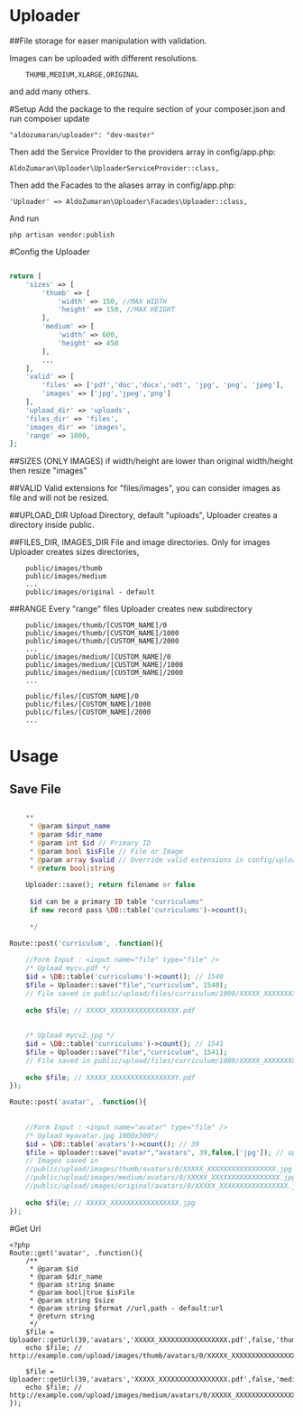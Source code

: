 # Uploader
##File storage for easer manipulation with validation.

Images can be uploaded with different resolutions. 
        
        THUMB,MEDIUM,XLARGE,ORIGINAL 
        
and add many others.



#Setup
Add the package to the require section of your composer.json and run composer update
    
    "aldozumaran/uploader": "dev-master"

Then add the Service Provider to the providers array in config/app.php:

    AldoZumaran\Uploader\UploaderServiceProvider::class,
    
Then add the Facades to the aliases array in config/app.php:

    'Uploader' => AldoZumaran\Uploader\Facades\Uploader::class,
    
And run

    php artisan vendor:publish

#Config the Uploader

```php

return [
    'sizes' => [
        'thumb' => [
            'width' => 150, //MAX WIDTH
            'height' => 150, //MAX HEIGHT
        ],
        'medium' => [
            'width' => 600,
            'height' => 450
        ],
        ...
    ],
    'valid' => [
        'files' => ['pdf','doc','docx','odt', 'jpg', 'png', 'jpeg'],
        'images' => ['jpg','jpeg','png']
    ],
    'upload_dir' => 'uploads',
    'files_dir' => 'files',
    'images_dir' => 'images',
    'range' => 1000,
];
```
##SIZES (ONLY IMAGES)
if width/height are lower than original width/height then resize "images"

##VALID
Valid extensions for "files/images", you can consider images as file and will not be resized.

##UPLOAD_DIR
Upload Directory, default "uploads", Uploader creates a directory inside public.

##FILES_DIR, IMAGES_DIR
File and image directories.
Only for images Uploader creates sizes directories, 

        public/images/thumb
        public/images/medium
        ...
        public/images/original - default 


##RANGE
Every "range" files Uploader creates new subdirectory


        public/images/thumb/[CUSTOM_NAME]/0
        public/images/thumb/[CUSTOM_NAME]/1000
        public/images/thumb/[CUSTOM_NAME]/2000
        ...
        public/images/medium/[CUSTOM_NAME]/0
        public/images/medium/[CUSTOM_NAME]/1000
        public/images/medium/[CUSTOM_NAME]/2000
        ...
        
        public/files/[CUSTOM_NAME]/0
        public/files/[CUSTOM_NAME]/1000
        public/files/[CUSTOM_NAME]/2000
        ...

# Usage
## Save File

```php

    **
     * @param $input_name
     * @param $dir_name
     * @param int $id // Primary ID
     * @param bool $isFile // File or Image
     * @param array $valid // Override valid extensions in config/uploader.php, 
     * @return bool|string
     
    Uploader::save(); return filename or false
    
     $id can be a primary ID table "curriculums"
     if new record pass \DB::table('curriculums')->count();
     
     */
     
Route::post('curriculum', .function(){

    //Form Input : <input name="file" type="file" /> 
    /* Upload mycv.pdf */ 
    $id = \DB::table('curriculums')->count(); // 1540
    $file = Uploader::save("file","curriculum", 1540);
    // File saved in public/upload/files/curriculum/1000/XXXXX_XXXXXXXXXXXXXXXXX.pdf
    
    echo $file; // XXXXX_XXXXXXXXXXXXXXXXX.pdf
    
    
    /* Upload mycv2.jpg */ 
    $id = \DB::table('curriculums')->count(); // 1541
    $file = Uploader::save("file","curriculum", 1541);
    // File saved in public/upload/files/curriculum/1000/XXXXX_XXXXXXXXXXXXXXXXY.jpg
    
    echo $file; // XXXXX_XXXXXXXXXXXXXXXXY.pdf
});

Route::post('avatar', .function(){
    
    
    //Form Input : <input name="avatar" type="file" /> 
    /* Upload myavatar.jpg 1000x300*/ 
    $id = \DB::table('avatars')->count(); // 39
    $file = Uploader::save("avatar","avatars", 39,false,['jpg']); // upload only jpg files
    // Images saved in 
    //public/upload/images/thumb/avatars/0/XXXXX_XXXXXXXXXXXXXXXXX.jpg // 500x150
    //public/upload/images/medium/avatars/0/XXXXX_XXXXXXXXXXXXXXXXX.jpg // 1000x300
    //public/upload/images/original/avatars/0/XXXXX_XXXXXXXXXXXXXXXXX.jpg // 1000x300
    
    echo $file; // XXXXX_XXXXXXXXXXXXXXXXX.jpg
});

```
#Get Url

```
<?php
Route::get('avatar', .function(){
    /**
     * @param $id
     * @param $dir_name
     * @param string $name
     * @param bool|true $isFile
     * @param string $size
     * @param string $format //url,path - default:url
     * @return string
     */
    $file = Uploader::getUrl(39,'avatars','XXXXX_XXXXXXXXXXXXXXXXX.pdf',false,'thumb')
    echo $file; // http://example.com/upload/images/thumb/avatars/0/XXXXX_XXXXXXXXXXXXXXXXX.jpg
    
    $file = Uploader::getUrl(39,'avatars','XXXXX_XXXXXXXXXXXXXXXXX.pdf',false,'medium')
    echo $file; // http://example.com/upload/images/medium/avatars/0/XXXXX_XXXXXXXXXXXXXXXXX.jpg
});
```
